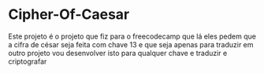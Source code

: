 # Cipher-Of-Caesar

Este projeto é o projeto que fiz para o freecodecamp que lá eles pedem que a cifra de césar seja feita com chave 13 e que seja apenas para traduzir em outro projeto vou desenvolver isto para qualquer chave e traduzir e criptografar
